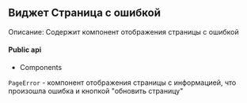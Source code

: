 ## Виджет Страница с ошибкой

Описание:
Содержит компонент отображения страницы с ошибкой

#### Public api

- Components

`PageError` - компонент отображения страницы с информацией, что произошла ошибка и кнопкой "обновить страницу"



